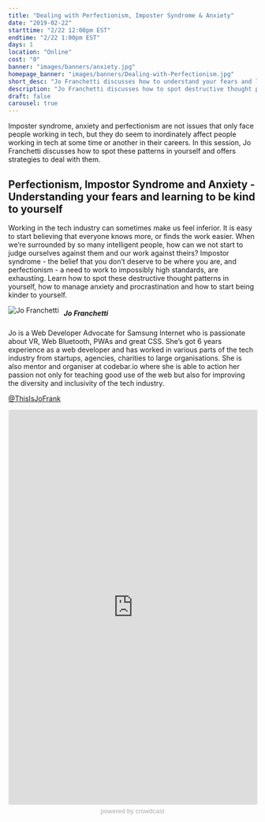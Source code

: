 ```yaml
---
title: "Dealing with Perfectionism, Imposter Syndrome & Anxiety"
date: "2019-02-22"
starttime: "2/22 12:00pm EST"
endtime: "2/22 1:00pm EST"
days: 1
location: "Online"
cost: "0"
banner: "images/banners/anxiety.jpg"
homepage_banner: "images/banners/Dealing-with-Perfectionism.jpg"
short_desc: "Jo Franchetti discusses how to understand your fears and learn to be kind to yourself."
description: "Jo Franchetti discusses how to spot destructive thought patterns in yourself, how to manage anxiety and procrastination and how to start being kinder to yourself."
draft: false
carousel: true
---
```


Imposter syndrome, anxiety and perfectionism are not issues that only face people working in tech, but they do seem to inordinately affect people working in tech at some time or another in their careers. In this session, Jo Franchetti discusses how to spot these patterns in yourself and offers strategies to deal with them.

## Perfectionism, Impostor Syndrome and Anxiety - Understanding your fears and learning to be kind to yourself

Working in the tech industry can sometimes make us feel inferior. It is easy to start believing that everyone knows more, or finds the work easier. When we’re surrounded by so many intelligent people, how can we not start to judge ourselves against them and our work against theirs? Impostor syndrome - the belief that you don’t deserve to be where you are, and perfectionism - a need to work to impossibly high standards, are exhausting. Learn how to spot these destructive thought patterns in yourself, how to manage anxiety and procrastination and how to start being kinder to yourself.

<img src="/images/speakers/JoFranchetti.jpg" style="float:left;margin-right: 10px;" alt="Jo Franchetti">

##### Jo Franchetti

Jo is a Web Developer Advocate for Samsung Internet who is passionate about VR, Web Bluetooth, PWAs and great CSS. She’s got 6 years experience as a web developer and has worked in various parts of the tech industry from startups, agencies, charities to large organisations. She is also mentor and organiser at codebar.io where she is able to action her passion not only for teaching good use of the web but also for improving the diversity and inclusivity of the tech industry.

<i class="fa fa-twitter" aria-hidden="true"></i> [@ThisIsJoFrank](https://twitter.com/ThisIsJoFrank)

<a name="register"></a>

<iframe width="100%" height="800" frameborder="0" marginheight="0" marginwidth="0" allowtransparency="true" src="https://www.crowdcast.io/e/dealing-with?navlinks=false&embed=true" style="border: 1px solid #EEE;border-radius:3px;"></iframe><a href="https://www.crowdcast.io/?utm_source=embed&utm_medium=website&utm_campaign=embed" style="color: #aaa; font-family: 'Helvetica', 'Arial', sans-serif;text-decoration: none;display: block;text-align: center;font-size: 13px;padding: 5px 0;">powered by crowdcast</a>
